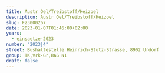 ```yaml
---
title: Austr Oel/Treibstoff/Heizoel
description: Austr Oel/Treibstoff/Heizoel
slug: F23000267
date: 2023-01-07T01:46:00+02:00
years:
  - einsaetze-2023
number: "2023|4"
street: Bushaltestelle Heinrich-Stutz-Strasse, 8902 Urdorf
group: TK,Vrk-Gr,BAG N1
draft: false
---
```

